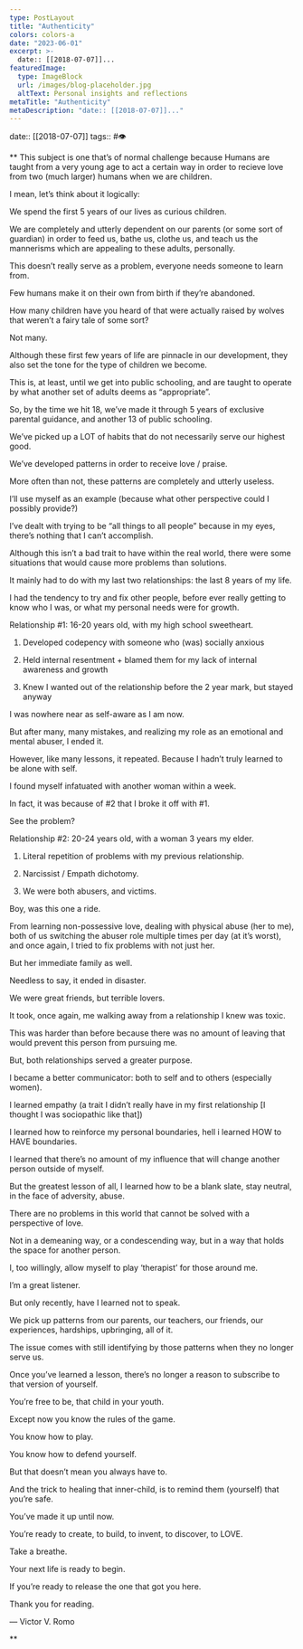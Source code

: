```yaml
---
type: PostLayout
title: "Authenticity"
colors: colors-a
date: "2023-06-01"
excerpt: >-
  date:: [[2018-07-07]]...
featuredImage:
  type: ImageBlock
  url: /images/blog-placeholder.jpg
  altText: Personal insights and reflections
metaTitle: "Authenticity"
metaDescription: "date:: [[2018-07-07]]..."
---
```

date:: [[2018-07-07]]
tags:: #👁

**
This subject is one that’s of normal challenge because Humans are taught from a very young age to act a certain way in order to recieve love from two (much larger) humans when we are children.

I mean, let’s think about it logically:

We spend the first 5 years of our lives as curious children.

We are completely and utterly dependent on our parents (or some sort of guardian) in order to feed us, bathe us, clothe us, and teach us the mannerisms which are appealing to these adults, personally.

This doesn’t really serve as a problem, everyone needs someone to learn from.

Few humans make it on their own from birth if they’re abandoned.

How many children have you heard of that were actually raised by wolves that weren’t a fairy tale of some sort?

Not many.

Although these first few years of life are pinnacle in our development, they also set the tone for the type of children we become.

This is, at least, until we get into public schooling, and are taught to operate by what another set of adults deems as “appropriate”.

So, by the time we hit 18, we’ve made it through 5 years of exclusive parental guidance, and another 13 of public schooling.

We’ve picked up a LOT of habits that do not necessarily serve our highest good.

We’ve developed patterns in order to receive love / praise.

More often than not, these patterns are completely and utterly useless.

I’ll use myself as an example (because what other perspective could I possibly provide?)

I’ve dealt with trying to be “all things to all people” because in my eyes, there’s nothing that I can’t accomplish.

Although this isn’t a bad trait to have within the real world, there were some situations that would cause more problems than solutions.

It mainly had to do with my last two relationships: the last 8 years of my life.

I had the tendency to try and fix other people, before ever really getting to know who I was, or what my personal needs were for growth.

Relationship #1: 16-20 years old, with my high school sweetheart.

1.  Developed codepency with someone who (was) socially anxious

2.  Held internal resentment + blamed them for my lack of internal awareness and growth

3.  Knew I wanted out of the relationship before the 2 year mark, but stayed anyway

I was nowhere near as self-aware as I am now. 

But after many, many mistakes, and realizing my role as an emotional and mental abuser, I ended it.

However, like many lessons, it repeated. Because I hadn’t truly learned to be alone with self.

I found myself infatuated with another woman within a week.

In fact, it was because of #2 that I broke it off with #1.

See the problem?

Relationship #2: 20-24 years old, with a woman 3 years my elder.

1.  Literal repetition of problems with my previous relationship.

2.  Narcissist / Empath dichotomy. 

3.  We were both abusers, and victims.

Boy, was this one a ride.

From learning non-possessive love, dealing with physical abuse (her to me), both of us switching the abuser role multiple times per day (at it’s worst), and once again, I tried to fix problems with not just her.

But her immediate family as well.

Needless to say, it ended in disaster.

We were great friends, but terrible lovers.

It took, once again, me walking away from a relationship I knew was toxic.

This was harder than before because there was no amount of leaving that would prevent this person from pursuing me.

But, both relationships served a greater purpose.

I became a better communicator: both to self and to others (especially women).

I learned empathy (a trait I didn’t really have in my first relationship [I thought I was sociopathic like that])

I learned how to reinforce my personal boundaries, hell i learned HOW to HAVE boundaries.

I learned that there’s no amount of my influence that will change another person outside of myself.

But the greatest lesson of all, I learned how to be a blank slate, stay neutral, in the face of adversity, abuse.

There are no problems in this world that cannot be solved with a perspective of love.

Not in a demeaning way, or a condescending way, but in a way that holds the space for another person.

I, too willingly, allow myself to play ‘therapist’ for those around me.

I’m a great listener.

But only recently, have I learned not to speak.

We pick up patterns from our parents, our teachers, our friends, our experiences, hardships, upbringing, all of it.

The issue comes with still identifying by those patterns when they no longer serve us.

Once you’ve learned a lesson, there’s no longer a reason to subscribe to that version of yourself.

You’re free to be, that child in your youth.

Except now you know the rules of the game.

You know how to play.

You know how to defend yourself.

But that doesn’t mean you always have to.

And the trick to healing that inner-child, is to remind them (yourself) that you’re safe.

You’ve made it up until now.

You’re ready to create, to build, to invent, to discover, to LOVE.

Take a breathe.

Your next life is ready to begin.

If you’re ready to release the one that got you here.

Thank you for reading.

— Victor V. Romo

**